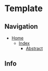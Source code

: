 # Template

## Navigation

* [Home](/README.md)
	* [Index](/docs/Index.md)
		* [Abstract](/src/Abstract/README.md)

## Info